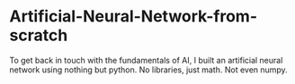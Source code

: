 # Artificial-Neural-Network-from-scratch
To get back in touch with the fundamentals of AI, I built an artificial neural network using nothing but python. No libraries, just math. Not even numpy.
